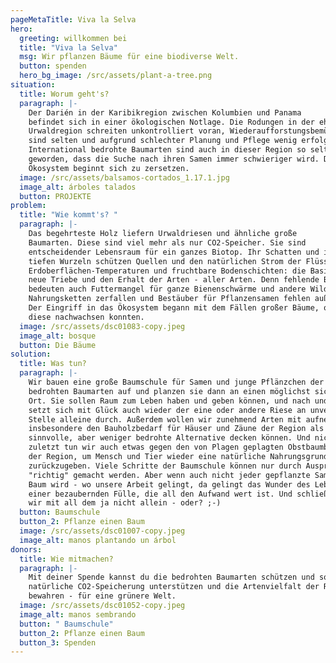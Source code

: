 ```yaml
---
pageMetaTitle: Viva la Selva
hero:
  greeting: willkommen bei
  title: "Viva la Selva"
  msg: Wir pflanzen Bäume für eine biodiverse Welt.
  button: spenden
  hero_bg_image: /src/assets/plant-a-tree.png
situation:
  title: Worum geht's?
  paragraph: |-
    Der Darién in der Karibikregion zwischen Kolumbien und Panama
    befindet sich in einer ökologischen Notlage. Die Rodungen in der ehemaligen
    Urwaldregion schreiten unkontrolliert voran, Wiederaufforstungsbemühungen
    sind selten und aufgrund schlechter Planung und Pflege wenig erfolgreich.
    International bedrohte Baumarten sind auch in dieser Region so selten
    geworden, dass die Suche nach ihren Samen immer schwieriger wird. Das
    Ökosystem beginnt sich zu zersetzen.
  image: /src/assets/balsamos-cortados_1.17.1.jpg
  image_alt: árboles talados
  button: PROJEKTE
problem:
  title: "Wie kommt's? "
  paragraph: |-
    Das begehrteste Holz liefern Urwaldriesen und ähnliche große
    Baumarten. Diese sind viel mehr als nur CO2-Speicher. Sie sind
    entscheidender Lebensraum für ein ganzes Biotop. Ihr Schatten und ihre
    tiefen Wurzeln schützen Quellen und den natürlichen Strom der Flüsse,
    Erdoberflächen-Temperaturen und fruchtbare Bodenschichten: die Basis für
    neue Triebe und den Erhalt der Arten - aller Arten. Denn fehlende Bäume
    bedeuten auch Futtermangel für ganze Bienenschwärme und andere Wildtiere -
    Nahrungsketten zerfallen und Bestäuber für Pflanzensamen fehlen außerdem...
    Der Eingriff in das Ökosystem begann mit dem Fällen großer Bäume, ohne dass
    diese nachwachsen konnten.
  image: /src/assets/dsc01083-copy.jpeg
  image_alt: bosque
  button: Die Bäume
solution:
  title: Was tun?
  paragraph: |-
    Wir bauen eine große Baumschule für Samen und junge Pflänzchen der
    bedrohten Baumarten auf und planzen sie dann an einen möglichst sicheren
    Ort. Sie sollen Raum zum Leben haben und geben können, und nach und nach
    setzt sich mit Glück auch wieder der eine oder andere Riese an unverhoffter
    Stelle alleine durch. Außerdem wollen wir zunehmend Arten mit aufnehmen, die
    insbesondere den Bauholzbedarf für Häuser und Zäune der Region als
    sinnvolle, aber weniger bedrohte Alternative decken können. Und nicht
    zuletzt tun wir auch etwas gegen den von Plagen geplagten Obstbaumbestand
    der Region, um Mensch und Tier wieder eine natürliche Nahrungsgrundlage
    zurückzugeben. Viele Schritte der Baumschule können nur durch Ausprobieren
    "richtig" gemacht werden. Aber wenn auch nicht jeder gepflanzte Samen ein
    Baum wird - wo unsere Arbeit gelingt, da gelingt das Wunder des Lebens in
    einer bezaubernden Fülle, die all den Aufwand wert ist. Und schließlich sind
    wir mit all dem ja nicht allein - oder? ;-)
  button: Baumschule
  button_2: Pflanze einen Baum
  image: /src/assets/dsc01007-copy.jpeg
  image_alt: manos plantando un árbol
donors:
  title: Wie mitmachen?
  paragraph: |-
    Mit deiner Spende kannst du die bedrohten Baumarten schützen und so
    natürliche CO2-Speicherung unterstützen und die Artenvielfalt der Region
    bewahren - für eine grünere Welt.
  image: /src/assets/dsc01052-copy.jpeg
  image_alt: manos sembrando
  button: " Baumschule"
  button_2: Pflanze einen Baum
  button_3: Spenden
---
```

